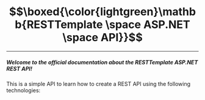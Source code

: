 # $$\boxed{\color{lightgreen}\mathbb{RESTTemplate \space ASP.NET \space API}}$$
---
##### Welcome to the official documentation about the RESTTemplate ASP.NET REST API!

This is a simple API to learn how  to create a REST API using the following technologies:
